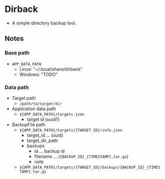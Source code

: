 Dirback
=======

- A simple directory backup tool.


## Notes
### Base path
- `APP_DATA_PATH`
  - Linux: "~/.local/share/dirback"
  - Windows: "TODO"

### Data path
- Target path
  - `/path/to/target/dir`
- Application data path
  - `${APP_DATA_PATH}/targets.json`
    - target id (uuid?)
- BackupFile path
  - `${APP_DATA_PATH}/targets/{TARGET_ID}/info.json`
    - target_id ... (uuid)
    - target_dir_path
    - backups
      - id ... backup id
      - filename ... (`{BACKUP_ID}_{TIMESTAMP}.tar.gz`)
      - note
  - `${APP_DATA_PATH}/targets/{TARGET_ID}/backups/{BACKUP_ID}_{TIMESTAMP}.tar.gz`

